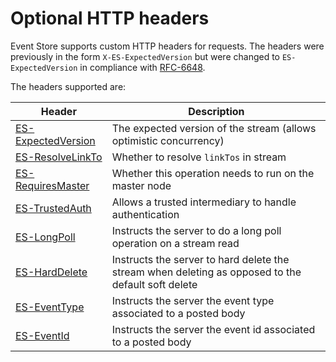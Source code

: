 # Optional HTTP headers

<!-- TODO: Can Swagger replace this? And sub files -->

Event Store supports custom HTTP headers for requests. The headers were previously in the form `X-ES-ExpectedVersion` but were changed to `ES-ExpectedVersion` in compliance with [RFC-6648](http://tools.ietf.org/html/rfc6648).

The headers supported are:

| Header                                   | Description                                                                                        |
| ---------------------------------------- | -------------------------------------------------------------------------------------------------- |
| [ES-ExpectedVersion](/v5/http-api/optional-http-headers/expected-version.md) | The expected version of the stream (allows optimistic concurrency)                                 |
| [ES-ResolveLinkTo](/v5/http-api/optional-http-headers/resolve-linkto.md)     | Whether to resolve `linkTos` in stream                                                        |
| [ES-RequiresMaster](/v5/http-api/optional-http-headers/requires-master.md)   | Whether this operation needs to run on the master node                                          |
| [ES-TrustedAuth](/v5/http-api/optional-http-headers/trusted-intermediary.md) | Allows a trusted intermediary to handle authentication                                             |
| [ES-LongPoll](/v5/http-api/optional-http-headers/longpoll.md)                | Instructs the server to do a long poll operation on a stream read                                  |
| [ES-HardDelete](/v5/http-api/optional-http-headers/harddelete.md)            | Instructs the server to hard delete the stream when deleting as opposed to the default soft delete |
| [ES-EventType](/v5/http-api/optional-http-headers/eventtype.md)              | Instructs the server the event type associated to a posted body                                    |
| [ES-EventId](/v5/http-api/optional-http-headers/eventid.md)                  | Instructs the server the event id associated to a posted body                                      |
